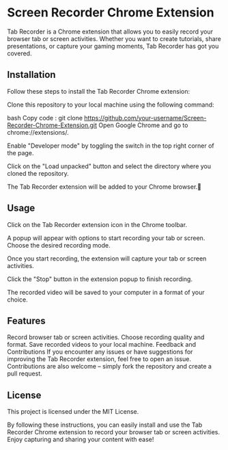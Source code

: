 # Screen Recorder Chrome Extension
Tab Recorder is a Chrome extension that allows you to easily record your browser tab or screen activities. Whether you want to create tutorials, share presentations, or capture your gaming moments, Tab Recorder has got you covered.

## Installation
 Follow these steps to install the Tab Recorder Chrome extension:

Clone this repository to your local machine using the following command:

bash
Copy code :
git clone https://github.com/your-username/Screen-Recorder-Chrome-Extension.git
Open Google Chrome and go to chrome://extensions/.

Enable "Developer mode" by toggling the switch in the top right corner of the page.

Click on the "Load unpacked" button and select the directory where you cloned the repository.

The Tab Recorder extension will be added to your Chrome browser.🚀

## Usage
Click on the Tab Recorder extension icon in the Chrome toolbar.

A popup will appear with options to start recording your tab or screen. Choose the desired recording mode.

Once you start recording, the extension will capture your tab or screen activities.

Click the "Stop" button in the extension popup to finish recording.

The recorded video will be saved to your computer in a format of your choice.

## Features
Record browser tab or screen activities.
Choose recording quality and format.
Save recorded videos to your local machine.
Feedback and Contributions
If you encounter any issues or have suggestions for improving the Tab Recorder extension, feel free to open an issue. Contributions are also welcome – simply fork the repository and create a pull request.

## License
This project is licensed under the MIT License.

By following these instructions, you can easily install and use the Tab Recorder Chrome extension to record your browser tab or screen activities. Enjoy capturing and sharing your content with ease!
